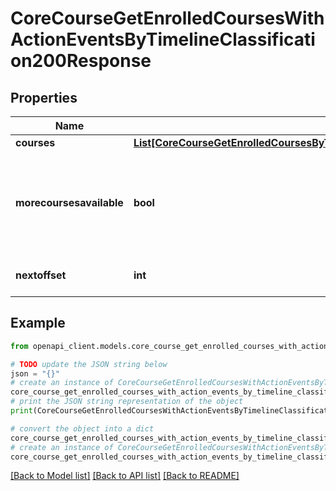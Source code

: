 # CoreCourseGetEnrolledCoursesWithActionEventsByTimelineClassification200Response


## Properties

Name | Type | Description | Notes
------------ | ------------- | ------------- | -------------
**courses** | [**List[CoreCourseGetEnrolledCoursesByTimelineClassification200ResponseCoursesInner]**](CoreCourseGetEnrolledCoursesByTimelineClassification200ResponseCoursesInner.md) |  | 
**morecoursesavailable** | **bool** | Whether more courses with events exist within the provided parameters | [default to False]
**nextoffset** | **int** | Offset for the next request | 

## Example

```python
from openapi_client.models.core_course_get_enrolled_courses_with_action_events_by_timeline_classification200_response import CoreCourseGetEnrolledCoursesWithActionEventsByTimelineClassification200Response

# TODO update the JSON string below
json = "{}"
# create an instance of CoreCourseGetEnrolledCoursesWithActionEventsByTimelineClassification200Response from a JSON string
core_course_get_enrolled_courses_with_action_events_by_timeline_classification200_response_instance = CoreCourseGetEnrolledCoursesWithActionEventsByTimelineClassification200Response.from_json(json)
# print the JSON string representation of the object
print(CoreCourseGetEnrolledCoursesWithActionEventsByTimelineClassification200Response.to_json())

# convert the object into a dict
core_course_get_enrolled_courses_with_action_events_by_timeline_classification200_response_dict = core_course_get_enrolled_courses_with_action_events_by_timeline_classification200_response_instance.to_dict()
# create an instance of CoreCourseGetEnrolledCoursesWithActionEventsByTimelineClassification200Response from a dict
core_course_get_enrolled_courses_with_action_events_by_timeline_classification200_response_from_dict = CoreCourseGetEnrolledCoursesWithActionEventsByTimelineClassification200Response.from_dict(core_course_get_enrolled_courses_with_action_events_by_timeline_classification200_response_dict)
```
[[Back to Model list]](../README.md#documentation-for-models) [[Back to API list]](../README.md#documentation-for-api-endpoints) [[Back to README]](../README.md)


